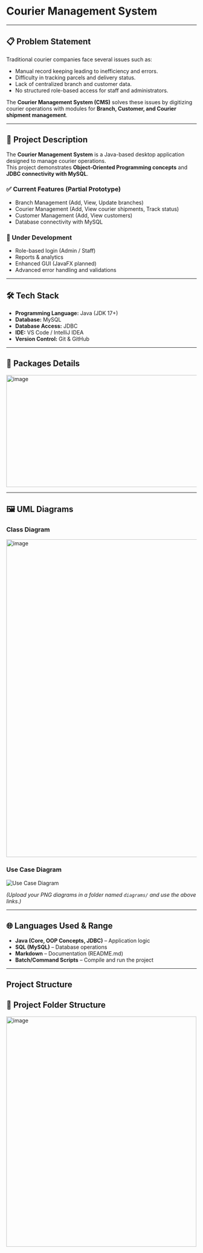 # **Courier Management System**

---

## 📋 Problem Statement
Traditional courier companies face several issues such as:
- Manual record keeping leading to inefficiency and errors.  
- Difficulty in tracking parcels and delivery status.  
- Lack of centralized branch and customer data.  
- No structured role-based access for staff and administrators.  

The **Courier Management System (CMS)** solves these issues by digitizing courier operations with modules for **Branch, Customer, and Courier shipment management**.

---

## 📖 Project Description
The **Courier Management System** is a Java-based desktop application designed to manage courier operations.  
This project demonstrates **Object-Oriented Programming concepts** and **JDBC connectivity with MySQL**.  

### ✅ Current Features (Partial Prototype)
- Branch Management (Add, View, Update branches)  
- Courier Management (Add, View courier shipments, Track status)  
- Customer Management (Add, View customers)  
- Database connectivity with MySQL  

### 🚧 Under Development
- Role-based login (Admin / Staff)  
- Reports & analytics  
- Enhanced GUI (JavaFX planned)  
- Advanced error handling and validations  

---

## 🛠 Tech Stack
- **Programming Language:** Java (JDK 17+)  
- **Database:** MySQL  
- **Database Access:** JDBC  
- **IDE:** VS Code / IntelliJ IDEA  
- **Version Control:** Git & GitHub  

---

## 🧩 Packages Details
<img width="670" height="296" alt="image" src="https://github.com/user-attachments/assets/79dfe8a6-4e08-43f0-ae8f-d0137073a07c" />


---

## 🖼 UML Diagrams

### Class Diagram
<img width="587" height="839" alt="image" src="https://github.com/user-attachments/assets/c5dab50a-e792-4cb0-9322-b13ec26209af" />


### Use Case Diagram
![Use Case Diagram](diagrams/UseCaseDiagram.png)

*(Upload your PNG diagrams in a folder named `diagrams/` and use the above links.)*  

---

## 🌐 Languages Used & Range
- **Java (Core, OOP Concepts, JDBC)** – Application logic  
- **SQL (MySQL)** – Database operations  
- **Markdown** – Documentation (README.md)  
- **Batch/Command Scripts** – Compile and run the project  

---

## Project Structure

## 📂 Project Folder Structure

<img width="503" height="608" alt="image" src="https://github.com/user-attachments/assets/be30d47d-9630-496c-a4a8-9ef67c2981cc" />

